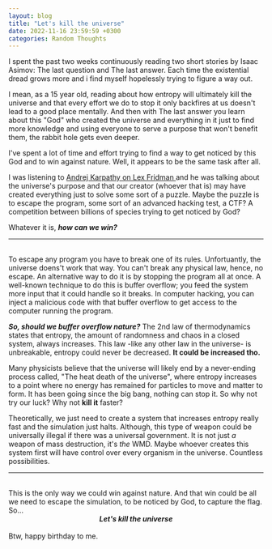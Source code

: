 ```yaml
---
layout: blog
title: "Let's kill the universe"
date: 2022-11-16 23:59:59 +0300
categories: Random Thoughts
---
```


I spent the past two weeks continuously reading two short stories by Isaac Asimov: The last question and The last answer. Each time the existential dread grows more and i find myself hopelessly trying to figure a way out.

I mean, as a 15 year old, reading about how entropy will ultimately kill the universe and that every effort we do to stop it only backfires at us doesn't lead to a good place mentally. And then with The last answer you learn about this "God" who created the universe and everything in it just to find more knowledge and using everyone to serve a purpose that won't benefit them, the rabbit hole gets even deeper.

I've spent a lot of time and effort trying to find a way to get noticed by this God and to win against nature. Well, it appears to be the same task after all. 

I was listening to <a href="https://www.youtube.com/watch?v=KT7K3z4RfwQ">Andrej Karpathy on Lex Fridman </a>and he was talking about the universe's purpose and that our creator (whoever that is) may have created everything just to solve some sort of a puzzle. Maybe the puzzle is to escape the program, some sort of an advanced hacking test, a CTF? A competition between billions of species trying to get noticed by God? 

Whatever it is, ***how can we win?***

---
<br>
To escape any program you have to break one of its rules. Unfortuantly, the universe doens't work that way. You can't break any physical law, hence, no escape. An alternative way to do it is by stopping the program all at once. A well-known technique to do this is buffer overflow; you feed the system more input that it could handle so it breaks. In computer hacking, you can inject a malicious code with that buffer overflow to get access to the computer running the program.

***So, should we buffer overflow nature?*** The 2nd law of thermodynamics states that entropy, the amount of randomness and chaos in a closed system, always increases. This law -like any other law in the universe- is unbreakable, entropy could never be decreased. **It could be increased tho.**

Many physicists believe that the universe will likely end by a never-ending process called, "The heat death of the universe", where entropy increases to a point where no energy has remained for particles to move and matter to form. It has been going since the big bang, nothing can stop it. So why not try our luck? Why not **kill it** faster?

Theoretically, we just need to create a system that increases entropy really fast and the simulation just halts. Although, this type of weapon could be universally illegal if there was a universal government. It is not just *a* weapon of mass destruction, it's *the* WMD. Maybe whoever creates this system first will have control over every organism in the universe. Countless possibilities.

---
<br>
This is the only way we could win against nature. And that win could be all we need to escape the simulation, to be noticed by God, to capture the flag. So...

  <center><b><i>Let's kill the universe</i></b></center> 

<br>
Btw, happy birthday to me.

